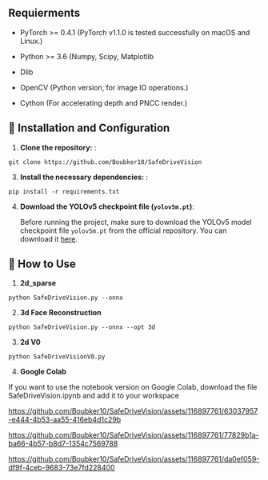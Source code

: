 ## Requierments

- PyTorch >= 0.4.1 (PyTorch v1.1.0 is tested successfully on macOS and Linux.)

- Python >= 3.6 (Numpy, Scipy, Matplotlib

- Dlib 
- OpenCV (Python version, for image IO operations.)
- Cython (For accelerating depth and PNCC render.)




## 🧩 Installation and Configuration

1. **Clone the repository:** :
```
git clone https://github.com/Boubker10/SafeDriveVision
```
3. **Install the necessary dependencies:** :
 ```
 pip install -r requirements.txt
```
4. **Download the YOLOv5 checkpoint file (`yolov5m.pt`)**:

    Before running the project, make sure to download the YOLOv5 model checkpoint file `yolov5m.pt` from the official repository. You can download it [here](https://github.com/ultralytics/yolov5/releases/download/v5.0/yolov5m.pt).

## 🤖 How to Use
1. **2d_sparse**
```
python SafeDriveVision.py --onnx
```

2. **3d Face Reconstruction**
```
python SafeDriveVision.py --onnx --opt 3d
```
3. **2d V0**
```
python SafeDriveVisionV0.py

```

4. **Google Colab**
   
If you want to use the notebook version on Google Colab, download the file SafeDriveVision.ipynb and add it to your workspace 
   





https://github.com/Boubker10/SafeDriveVision/assets/116897761/63037957-e444-4b53-aa55-416eb4d1c29b


https://github.com/Boubker10/SafeDriveVision/assets/116897761/77829b1a-ba66-4b57-b8d7-1354c7569788


https://github.com/Boubker10/SafeDriveVision/assets/116897761/da0ef059-df9f-4ceb-9683-73e7fd228400
